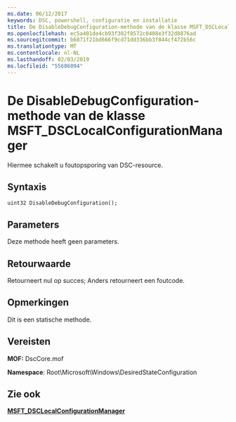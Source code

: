 ```yaml
---
ms.date: 06/12/2017
keywords: DSC, powershell, configuratie en installatie
title: De DisableDebugConfiguration-methode van de klasse MSFT_DSCLocalConfigurationManager
ms.openlocfilehash: ec5a401de4cb93f302f8572c0408e3f32d8876ad
ms.sourcegitcommit: b6871f21bd666f9cd71dd336bb3f844cf472b56c
ms.translationtype: MT
ms.contentlocale: nl-NL
ms.lasthandoff: 02/03/2019
ms.locfileid: "55686094"
---
```

# <a name="disabledebugconfiguration-method-of-the-msftdsclocalconfigurationmanager-class"></a>De DisableDebugConfiguration-methode van de klasse MSFT_DSCLocalConfigurationManager

Hiermee schakelt u foutopsporing van DSC-resource.

## <a name="syntax"></a>Syntaxis

```mof
uint32 DisableDebugConfiguration();
```

## <a name="parameters"></a>Parameters

Deze methode heeft geen parameters.

## <a name="return-value"></a>Retourwaarde

Retourneert nul op succes; Anders retourneert een foutcode.

## <a name="remarks"></a>Opmerkingen

Dit is een statische methode.

## <a name="requirements"></a>Vereisten

**MOF:** DscCore.mof

**Namespace**: Root\Microsoft\Windows\DesiredStateConfiguration

## <a name="see-also"></a>Zie ook

[**MSFT_DSCLocalConfigurationManager**](msft-dsclocalconfigurationmanager.md)